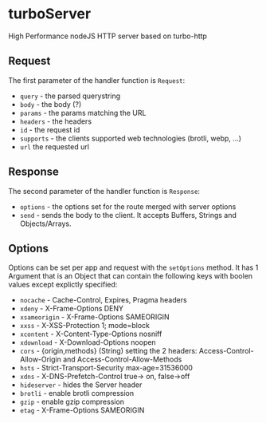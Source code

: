 # turboServer
High Performance nodeJS HTTP server based on turbo-http

## Request

The first parameter of the handler function is  `Request`:

-   `query`  - the parsed querystring
-   `body`  - the body (?)
-   `params`  - the params matching the URL
-   `headers`  - the headers
-   `id`  - the request id
-   `supports`  - the clients supported web technologies (brotli, webp, ...)
-  `url` the requested url
## Response

The second parameter of the handler function is  `Response`: 
-   `options`  - the options set for the route merged with server options
-   `send`  - sends the body to the client. It accepts Buffers, Strings and Objects/Arrays.
## Options
Options can be set per app and request
with the `setOptions` method. It has 1 Argument that is an Object that can contain the following keys with boolen values except explictly specified:

-   `nocache`  - Cache-Control, Expires, Pragma headers
-   `xdeny` - X-Frame-Options DENY
-   `xsameorigin` - X-Frame-Options SAMEORIGIN
-  `xxss` - X-XSS-Protection 1; mode=block
-  `xcontent` - X-Content-Type-Options nosniff
-  `xdownload` - X-Download-Options noopen
-  `cors` - {origin,methods} (String) setting the 2 headers: 
            Access-Control-Allow-Origin and Access-Control-Allow-Methods
-  `hsts` - Strict-Transport-Security max-age=31536000
-  `xdns` - X-DNS-Prefetch-Control true-> on, false->off
-  `hideserver` - hides the Server header
-  `brotli` - enable brotli compression
-  `gzip` - enable gzip compression
-  `etag` - X-Frame-Options SAMEORIGIN
